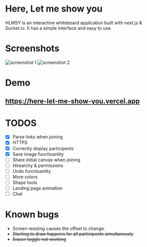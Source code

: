 # Here, Let me show you

HLMSY is an interactive whiteboard application built with next.js & Socket.io.
It has a simple interface and easy to use.

# Screenshots
![screenshot 1](https://i.ibb.co/YQjx1pM/sc1.png)
![screenshot 2](https://i.ibb.co/SsBVSBP/sc2.png)

# Demo

## https://here-let-me-show-you.vercel.app

# TODOS

-	[X] Parse links when joining
- [X] HTTPS
- [X] Correctly display participents
- [X] Save image functioanlity
- [ ] Share initial canvas when joining
- [ ] Hirearchy & permissions
- [ ] Undo functioanlity
- [ ] More colors
- [ ] Shape tools
- [ ] Landing page animation
- [ ] Chat

# Known bugs 
- Screen resizing causes the offset to change.
- ~~Starting to draw happens for all participents simultanously~~
- ~~Eraser toggle not working~~
